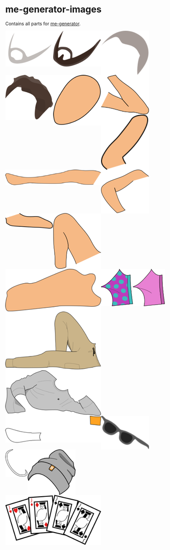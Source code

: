 # me-generator-images
Contains all parts for [me-generator](https://github.com/vladdeSV/me-generator).

<img src="./beard 3mm.svg" width="150" align="left">
<img src="./beard bigger.svg" width="150" align="left">
<img src="./hair 1cm.svg" width="150" align="left">
<img src="./hair roff.svg" width="150" align="left">
<img src="./head.svg" width="150" align="left">
<img src="./left arm.svg" width="150" align="left">
<img src="./left hand.svg" width="150" align="left">
<img src="./left leg.svg" width="300" align="left">
<img src="./right arm.svg" width="150" align="left">
<img src="./right hand.svg" width="150" align="left">
<img src="./right leg.svg" width="150" align="left">
<img src="./torso.svg" width="300" align="left">
<img src="./underwear 1.svg" width="100" align="left">
<img src="./underwear 2.svg" width="100" align="left">
<img src="./beige cargo pants.svg" width="300" align="left">
<img src="./ltt crewneck.svg" width="300" align="left">
<img src="./duality socks.svg" width="300" align="left">
<img src="./minibrills.svg" width="150" align="left">
<img src="./necklace.svg" width="70" align="left">
<img src="./ltt touke.svg" width="150" align="left">
<img src="./master of none.svg" width="300" align="left">
